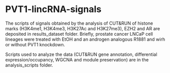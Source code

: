 # PVT1-lincRNA-signals
The scripts of signals obtained by the analysis of CUT&amp;RUN of histone marks (H3K4me1, H3K4me3, H3K27Ac and H3K27me3), EZH2 and AR are deposited in results_dataset folder. Briefly, prostate cancer LNCaP cell lineages were treated with EtOH and an androgen analogous R1881 and wirh or without PVT1 knockdown.

Scripts used to analyze the data (CUT&RUN gene annotation, differential expression/occupancy, WGCNA and module preservation) are in the analysis_scripts folder.
